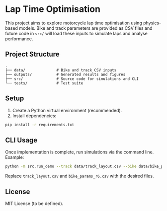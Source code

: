 # Lap Time Optimisation

This project aims to explore motorcycle lap time optimisation using physics-based models. Bike and track parameters are provided as CSV files and future code in `src/` will load these inputs to simulate laps and analyse performance.

## Project Structure

```
.
├── data/              # Bike and track CSV inputs
├── outputs/           # Generated results and figures
├── src/               # Source code for simulations and CLI
└── tests/             # Test suite
```

## Setup

1. Create a Python virtual environment (recommended).
2. Install dependencies:

```bash
pip install -r requirements.txt
```

## CLI Usage

Once implementation is complete, run simulations via the command line. Example:

```bash
python -m src.run_demo --track data/track_layout.csv --bike data/bike_params_r6.csv
```

Replace `track_layout.csv` and `bike_params_r6.csv` with the desired files.

## License

MIT License (to be defined).
